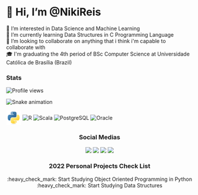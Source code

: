# 👋 Hi, I’m @NikiReis
<div> 👀 I’m interested in Data Science and Machine Learning </div>
<div> 🌱 I’m currently learning Data Structures in C  Programming Language</div>
<div> 💞️ I’m looking to collaborate on anything that i think i'm capable to collaborate with </div>
<div> 🎓 I'm graduating the 4th period of BSc Computer Science at Universidade Católica de Brasília (Brazil) 
  
<h3> Stats</h3>
<div align="center">
  <div align="left">
    
  ![Profile views](https://gpvc.arturio.dev/nikireis)
    
  
  ![Snake animation](https://github.com/nikireis/nikireis/blob/output/github-contribution-grid-snake.svg)

</div>
     
<div align="left">
  <img align="center" alt="Python" height="40" width="40" src="https://raw.githubusercontent.com/devicons/devicon/master/icons/python/python-original.svg" >
  <img align="center" alt="R" height="40" width="40" src="https://cdn.jsdelivr.net/gh/devicons/devicon/icons/r/r-original.svg" >
  <img align="center" alt="Scala" height="40" width="40" src="https://cdn.jsdelivr.net/gh/devicons/devicon/icons/scala/scala-original.svg" >
  <img align="center" alt="PostgreSQL" height="40" width="40" src="https://cdn.jsdelivr.net/gh/devicons/devicon/icons/postgresql/postgresql-plain.svg" >
  <img align="center" alt="Oracle" height="75" width="75" src="https://cdn.jsdelivr.net/gh/devicons/devicon/icons/oracle/oracle-original.svg" >
</div>
  
<h3>Social Medias</h3>
<div> 
  <a href="https://www.instagram.com/linekreis/" target="_blank"><img src="https://img.shields.io/badge/-Instagram-%23E4405F?style=for-the-badge&logo=instagram&logoColor=white" target="_blank"></a>
  <a href = "mailto:linekreis@hotmail.com.com"><img src="https://img.shields.io/badge/Email-0078D4?style=for-the-badge&logo=microsoft-outlook&logoColor=white" target="_blank"></a>
  <a href="https://www.linkedin.com/in/linekreis/" target="_blank"><img src="https://img.shields.io/badge/-LinkedIn-%230077B5?style=for-the-badge&logo=linkedin&logoColor=white" target="_blank"></a>
  <a href="https://open.spotify.com/user/linekerreis12"><img src="https://img.shields.io/badge/Spotify-1ED760?style=for-the-badge&logo=spotify&logoColor=white"taget="_blank"></a>
</div>

<h3> 2022 Personal Projects Check List </h3>
<div>:heavy_check_mark: Start Studying Object Oriented Programming in Python</div> 
<div>:heavy_check_mark: Start Studying Data Structures</div>
